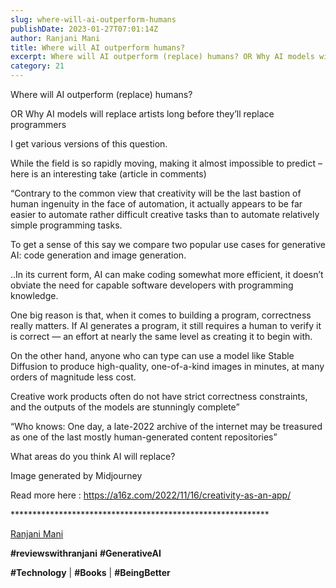 ```yaml
---
slug: where-will-ai-outperform-humans
publishDate: 2023-01-27T07:01:14Z
author: Ranjani Mani
title: Where will AI outperform humans? 
excerpt: Where will AI outperform (replace) humans? OR Why AI models will replace artists long before they’ll replace programmers I get various versions of this question. While the field is so rapidly moving, making it almost impossible to predict – here is an interesting take (article in comments) “Contrary to the common view that creativity will  ... 
category: 21
---
```


Where will AI outperform (replace) humans?

OR Why AI models will replace artists long before they’ll replace programmers

I get various versions of this question.

While the field is so rapidly moving, making it almost impossible to predict – here is an interesting take (article in comments)

“Contrary to the common view that creativity will be the last bastion of human ingenuity in the face of automation, it actually appears to be far easier to automate rather difficult creative tasks than to automate relatively simple programming tasks.

To get a sense of this say we compare two popular use cases for generative AI: code generation and image generation. 

..In its current form, AI can make coding somewhat more efficient, it doesn’t obviate the need for capable software developers with programming knowledge.

One big reason is that, when it comes to building a program, correctness really matters. If AI generates a program, it still requires a human to verify it is correct — an effort at nearly the same level as creating it to begin with.

On the other hand, anyone who can type can use a model like Stable Diffusion to produce high-quality, one-of-a-kind images in minutes, at many orders of magnitude less cost.

Creative work products often do not have strict correctness constraints, and the outputs of the models are stunningly complete”

“Who knows: One day, a late-2022 archive of the internet may be treasured as one of the last mostly human-generated content repositories”

What areas do you think AI will replace?

Image generated by Midjourney

Read more here : <https://a16z.com/2022/11/16/creativity-as-an-app/>

\*\*\*\*\*\*\*\*\*\*\*\*\*\*\*\*\*\*\*\*\*\*\*\*\*\*\*\*\*\*\*\*\*\*\*\*\*\*\*\*\*\*\*\*\*\*\*\*\*\*\*\*\*\*\*\*\*\*\*

[Ranjani Mani](https://www.linkedin.com/feed/#)

**#reviewswithranjani** **#GenerativeAI**

**#Technology** | **#Books** | **#BeingBetter**
